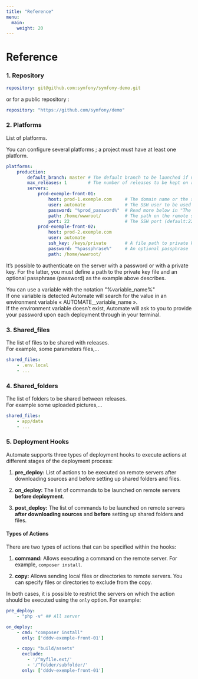 ```yaml
---
title: "Reference"
menu:
  main:
    weight: 20
---
```


# Reference

### 1. Repository

~~~~yaml
repository: git@github.com:symfony/symfony-demo.git
~~~~

or for a public repository :
~~~~yaml
repository: "https://github.com/symfony/demo"
~~~~

### 2. Platforms

List of platforms.

You can configure several platforms ; a project must have at least one platform.

~~~~yaml
platforms:
    production:
        default_branch: master # The default branch to be launched if no branch is specified during the deployement
        max_releases: 1        # The number of releases to be kept on remote servers.
        servers:
            prod-exemple-front-01:
                host: prod-1.exemple.com     # The domain name or the server's IP
                user: automate               # The SSH user to be used for the deployment
                password: "%prod_password%"  # Read more below in "The SSH password" section
                path: /home/wwwroot/         # The path on the remote server
                port: 22                     # The SSH port (default:22)    
            prod-exemple-front-02:
                host: prod-2.exemple.com
                user: automate
                ssh_key: /keys/private       # A file path to private key
                password: "%passphrase%"     # An optional passphrase
                path: /home/wwwroot/
~~~~

It’s possible to authenticate on the server with a password or with a private key. For the latter, you must define a path to the private key file and an optional passphrase (password) as the example above describes.

You can use a variable with the notation "%variable_name%"    
If one variable is detected Automate will search for the value in an environment variable « AUTOMATE__variable_name ».    
If the environment variable doesn’t exist, Automate will ask to you to provide your password upon each deployment through in your terminal.

### 3. Shared_files

The list of files to be shared with releases.    
For example, some parameters files,…

~~~~yaml
shared_files:
    - .env.local
    - ...
~~~~

### 4. Shared_folders

The list of folders to be shared between releases.    
For example some uploaded pictures,…

~~~~yaml
shared_files:
    - app/data
    - ...
~~~~

### 5. Deployment Hooks

Automate supports three types of deployment hooks to execute actions at different stages of the deployment process:

1. **pre_deploy:** List of actions to be executed on remote servers after downloading sources and before setting up shared folders and files.

2. **on_deploy:** The list of commands to be launched on remote servers **before deployment**.

3. **post_deploy:** The list of commands to be launched on remote servers **after downloading sources** and **before** setting up shared folders and files.


#### Types of Actions

There are two types of actions that can be specified within the hooks:

1. **command:** Allows executing a command on the remote server. For example, `composer install`.

2. **copy:** Allows sending local files or directories to remote servers. You can specify files or directories to exclude from the copy.

In both cases, it is possible to restrict the servers on which the action should be executed using the `only` option. For example:

~~~~yaml
pre_deploy:
    - "php -v" ## All server

on_deploy:
    - cmd: "composer install"
      only: ['dddv-exemple-front-01']

    - copy: "build/assets"
      exclude:
        - '/^myfile.ext/'
        - '/^folder/subfolder/'
      only: ['dddv-exemple-front-01']
~~~~
